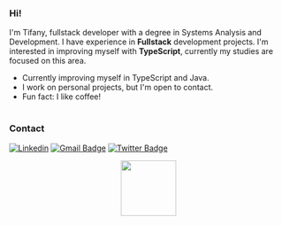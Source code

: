 ### Hi!
I'm Tifany, fullstack developer with a degree in Systems Analysis and Development. I have experience in <strong>Fullstack</strong> development projects. I'm interested in improving myself with <strong>TypeScript</strong>, currently my studies are focused on this area.
+ Currently improving myself in TypeScript and Java.
+ I work on personal projects, but I'm open to contact.
+ Fun fact: I like coffee!
#

### Contact
[![Linkedin](https://img.shields.io/badge/linkedin-292D3E?style=flat-square&logo=Linkedin&logoColor=white&link=https://www.linkedin.com/in/tifanyanunes/)](https://www.linkedin.com/in/tifanyanunes/)
[![Gmail Badge](https://img.shields.io/badge/-email-292D3E?style=flat-square&logo=Gmail&logoColor=white&link=mailto:pinuyadeveloper@gmail.com)](mailto:pinuyadeveloper@gmail.com)
[![Twitter Badge](https://img.shields.io/badge/-twitter-292D3E?style=flat-square&logo=Twitter&logoColor=white&link=https://twitter.com/pinuyadev)](https://twitter.com/pinuyadev)

<div align=center>
<img height="100em" src="https://raw.githubusercontent.com/innng/innng/master/assets/kyubey.gif">
</div>
